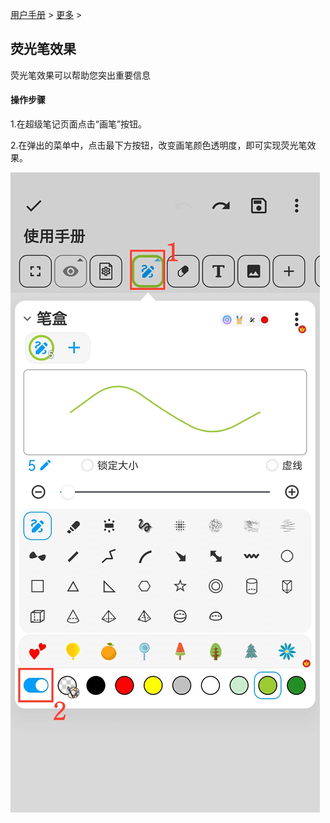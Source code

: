 [用户手册](/dragonnest/drawnote/manual) > [更多](/dragonnest/drawnote/manual/more) >

荧光笔效果
---
荧光笔效果可以帮助您突出重要信息
#### 操作步骤
1.在超级笔记页面点击“画笔”按钮。

2.在弹出的菜单中，点击最下方按钮，改变画笔颜色透明度，即可实现荧光笔效果。

![](imgs/highlighter_effect1.png)
